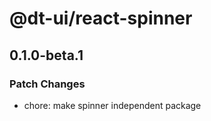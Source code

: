 # @dt-ui/react-spinner

## 0.1.0-beta.1

### Patch Changes

- chore: make spinner independent package

